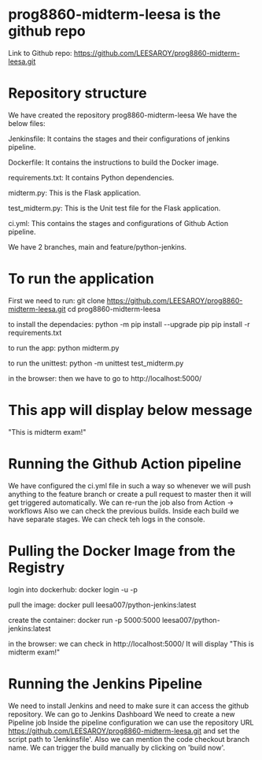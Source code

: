 # prog8860-midterm-leesa is the github repo
Link to Github repo: https://github.com/LEESAROY/prog8860-midterm-leesa.git

# Repository structure
We have created the repository prog8860-midterm-leesa
We have the below files:

Jenkinsfile: It contains the stages and their configurations of jenkins pipeline.

Dockerfile: It contains the instructions to build the Docker image.

requirements.txt: It contains Python dependencies.

midterm.py: This is the Flask application.

test_midterm.py: This is the Unit test file for the Flask application.

ci.yml: This contains the stages and configurations of Github Action pipeline.

We have 2 branches, main and feature/python-jenkins.

# To run the application
First we need to run: git clone https://github.com/LEESAROY/prog8860-midterm-leesa.git
cd prog8860-midterm-leesa

to install the dependacies:
python -m pip install --upgrade pip
pip install -r requirements.txt

to run the app:
python midterm.py

to run the unittest:
python -m unittest test_midterm.py

in the browser:
then we have to go to http://localhost:5000/

# This app will display below message 
"This is midterm exam!"


# Running the Github Action pipeline
We have configured the ci.yml file in such a way so whenever we will push anything to the feature branch or create a pull request to master then it will get triggered automatically.
We can re-run the job also from Action -> workflows
Also we can check the previous builds.
Inside each build we have separate stages.
We can check teh logs in the console.

# Pulling the Docker Image from the Registry

login into dockerhub:
docker login -u <docker-username> -p <docker-password>

pull the image:
docker pull leesa007/python-jenkins:latest

create the container:
docker run -p 5000:5000 leesa007/python-jenkins:latest

in the browser:
we can check in http://localhost:5000/ It will display "This is midterm exam!"

# Running the Jenkins Pipeline
We need to install Jenkins and need to make sure it can access the github repository.
We can go to Jenkins Dashboard
We need to create a new Pipeline job
Inside the pipeline configuration we can use the repository URL https://github.com/LEESAROY/prog8860-midterm-leesa.git and set the script path to 'Jenkinsfile'. Also we can mention the code checkout branch name.
We can trigger the build manually by clicking on 'build now'.
